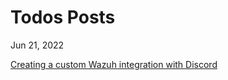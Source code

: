 # Todos Posts

Jun 21, 2022

[Creating a custom Wazuh integration with Discord](https://eugenio-chaves.github.io/blog/2022/creating-a-custom-wazuh-integration)